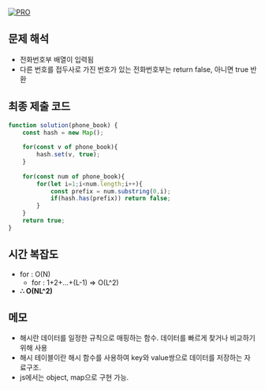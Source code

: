 [![PRO]][Link]

## 문제 해석

- 전화번호부 배열이 입력됨
- 다른 번호를 접두사로 가진 번호가 있는 전화번호부는 return false, 아니면 true 반환

## 최종 제출 코드
```js
function solution(phone_book) {
    const hash = new Map();
    
    for(const v of phone_book){
        hash.set(v, true);
    }
    
    for(const num of phone_book){
        for(let i=1;i<num.length;i++){
            const prefix = num.substring(0,i);
            if(hash.has(prefix)) return false;
        }
    }
    return true;
}
```

## 시간 복잡도

- for : O(N)
  - for : 1+2+...+(L-1) => O(L^2)
- **∴ O(NL^2)**

## 메모

- 해시란 데이터를 일정한 규칙으로 매핑하는 함수. 데이터를 빠르게 찾거나 비교하기 위해 사용
- 해시 테이블이란 해시 함수를 사용하여 key와 value쌍으로 데이터를 저장하는 자료구조. 
- js에서는 object, map으로 구현 가능.

<!---------------------------------------------------------------------------->

[PRO]: https://github.com/GoSSaChin/algorithm-js/assets/107768516/67c43b52-bc3f-4571-a249-5519021afbb0
[Link]: https://school.programmers.co.kr/learn/courses/30/lessons/42577
